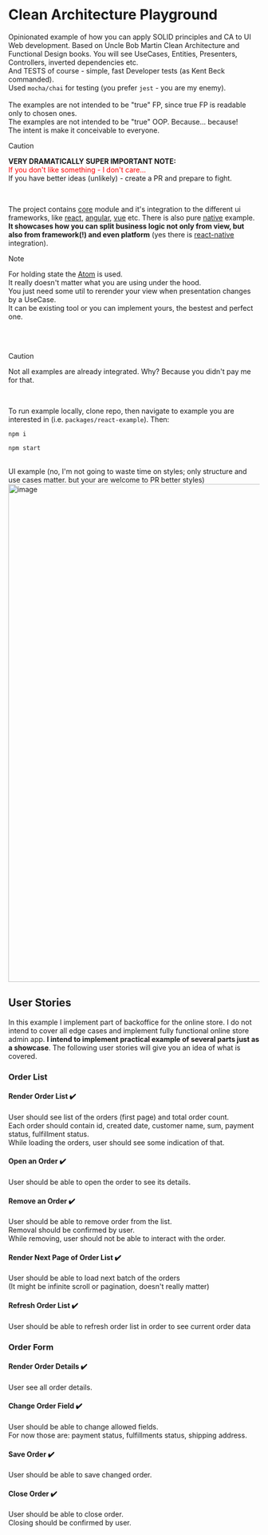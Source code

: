 # Clean Architecture Playground
Opinionated example of how you can apply SOLID principles and CA to UI Web development. Based on Uncle Bob Martin Clean Architecture and Functional Design books.
You will see UseCases, Entities, Presenters, Controllers, inverted dependencies etc.
<br>
And TESTS of course - simple, fast Developer tests (as Kent Beck commanded).
<br>
Used `mocha/chai` for testing (you prefer `jest` - you are my enemy).
<br>
<br>
The examples are not intended to be "true" FP, since true FP is readable only to chosen ones.
<br>
The examples are not intended to be "true" OOP. Because... because!
<br>
The intent is make it conceivable to everyone.

>[!CAUTION]
>**VERY DRAMATICALLY SUPER IMPORTANT NOTE:**
><br>
><span style="color:red">If you don't like something - I don't care...</span>
><br>
>If you have better ideas (unlikely) - create a PR and prepare to fight.

<br>

The project contains [core](./packages/core) module and it's integration to the different ui frameworks, like [react](./packages/react-example), [angular](./packages/angular-example), [vue](./packages/vue-example) etc. There is also pure [native](./packages/native-example) example.
<br><b>It showcases how you can split business logic not only from view, but also from framework(!) and even platform</b> (yes there is [react-native](./packages/react-native-example) integration).

>[!NOTE]
>For holding state the [Atom](https://github.com/trofima/borshch/blob/main/packages/utilities/src/atom.js) is used.
><br>
>It really doesn't matter what you are using under the hood.
><br>
>You just need some util to rerender your view when presentation changes by a UseCase.
><br>
>It can be existing tool or you can implement yours, the bestest and perfect one.

<br>
<br>

>[!CAUTION]
>Not all examples are already integrated. Why? Because you didn't pay me for that.

<br>

To run example locally, clone repo, then navigate to example you are interested in (i.e. `packages/react-example`). Then:

```
npm i
```
```
npm start
```

<br>
UI example (no, I'm not going to waste time on styles; only structure and use cases matter. but your are welcome to PR better styles)
<img width="997" alt="image" src="https://github.com/user-attachments/assets/0f7e7efb-a07c-4183-9005-45343eb3b6a3" />


## User Stories
In this example I implement part of backoffice for the online store. I do not intend to cover all edge cases and implement fully functional online store admin app. <b>I intend to implement practical example of several parts just as a showcase</b>. The following user stories will give you an idea of what is covered.

### Order List
#### Render Order List :heavy_check_mark:
User should see list of the orders (first page) and total order count.
<br>Each order should contain id, created date, customer name, sum, payment status, fulfillment status.
<br>While loading the orders, user should see some indication of that.

#### Open an Order :heavy_check_mark:
User should be able to open the order to see its details.

#### Remove an Order :heavy_check_mark:
User should be able to remove order from the list.
<br>Removal should be confirmed by user.
<br>While removing, user should not be able to interact with the order.

#### Render Next Page of Order List :heavy_check_mark:
User should be able to load next batch of the orders
<br>(It might be infinite scroll or pagination, doesn't really matter)

#### Refresh Order List :heavy_check_mark:
User should be able to refresh order list in order to see current order data

### Order Form
#### Render Order Details ✔️
User see all order details.

#### Change Order Field ✔️
User should be able to change allowed fields.
<br>For now those are: payment status, fulfillments status, shipping address.

#### Save Order ✔️
User should be able to save changed order.

#### Close Order ✔️
User should be able to close order.
<br>Closing should be confirmed by user.
